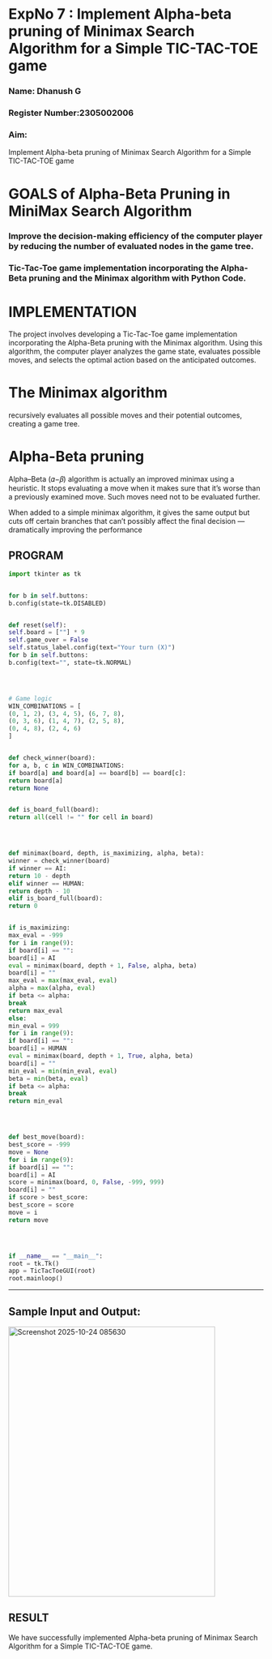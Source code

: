<h1>ExpNo 7 : Implement Alpha-beta pruning of Minimax Search Algorithm for a Simple TIC-TAC-TOE game</h1> 
<h3>Name: Dhanush G     </h3>
<h3>Register Number:2305002006        </h3>
<H3>Aim:</H3>
<p>
Implement Alpha-beta pruning of Minimax Search Algorithm for a Simple TIC-TAC-TOE game
</p>
<h1>GOALS of Alpha-Beta Pruning in MiniMax Search Algorithm</h1>

<h3>Improve the decision-making efficiency of the computer player by reducing the number of evaluated nodes in the game tree.</h3>
<h3>Tic-Tac-Toe game implementation incorporating the Alpha-Beta pruning and the Minimax algorithm with Python Code.</h3>
<h1>IMPLEMENTATION</h1>

The project involves developing a Tic-Tac-Toe game implementation incorporating the Alpha-Beta pruning with the Minimax algorithm. Using this algorithm, the computer player analyzes the game state, evaluates possible moves, and selects the optimal action based on the anticipated outcomes.

<h1>The Minimax algorithm</h1>

recursively evaluates all possible moves and their potential outcomes, creating a game tree.

<h1>Alpha-Beta pruning</h1>

Alpha–Beta (𝛼−𝛽) algorithm is actually an improved minimax using a heuristic. It stops evaluating a move when it makes sure that it’s worse than a previously examined move. Such moves need not to be evaluated further.

When added to a simple minimax algorithm, it gives the same output but cuts off certain branches that can’t possibly affect the final decision — dramatically improving the performance

## PROGRAM
```python
import tkinter as tk


for b in self.buttons:
b.config(state=tk.DISABLED)


def reset(self):
self.board = [""] * 9
self.game_over = False
self.status_label.config(text="Your turn (X)")
for b in self.buttons:
b.config(text="", state=tk.NORMAL)




# Game logic
WIN_COMBINATIONS = [
(0, 1, 2), (3, 4, 5), (6, 7, 8),
(0, 3, 6), (1, 4, 7), (2, 5, 8),
(0, 4, 8), (2, 4, 6)
]


def check_winner(board):
for a, b, c in WIN_COMBINATIONS:
if board[a] and board[a] == board[b] == board[c]:
return board[a]
return None


def is_board_full(board):
return all(cell != "" for cell in board)




def minimax(board, depth, is_maximizing, alpha, beta):
winner = check_winner(board)
if winner == AI:
return 10 - depth
elif winner == HUMAN:
return depth - 10
elif is_board_full(board):
return 0


if is_maximizing:
max_eval = -999
for i in range(9):
if board[i] == "":
board[i] = AI
eval = minimax(board, depth + 1, False, alpha, beta)
board[i] = ""
max_eval = max(max_eval, eval)
alpha = max(alpha, eval)
if beta <= alpha:
break
return max_eval
else:
min_eval = 999
for i in range(9):
if board[i] == "":
board[i] = HUMAN
eval = minimax(board, depth + 1, True, alpha, beta)
board[i] = ""
min_eval = min(min_eval, eval)
beta = min(beta, eval)
if beta <= alpha:
break
return min_eval




def best_move(board):
best_score = -999
move = None
for i in range(9):
if board[i] == "":
board[i] = AI
score = minimax(board, 0, False, -999, 999)
board[i] = ""
if score > best_score:
best_score = score
move = i
return move




if __name__ == "__main__":
root = tk.Tk()
app = TicTacToeGUI(root)
root.mainloop()
```
<hr>
<h2>Sample Input and Output:</h2>


<img width="408" height="533" alt="Screenshot 2025-10-24 085630" src="https://github.com/user-attachments/assets/007f6dbe-0b1a-4d76-9c89-711b4c03216d" />


## RESULT
We have successfully implemented Alpha-beta pruning of Minimax Search Algorithm for a Simple TIC-TAC-TOE game.
